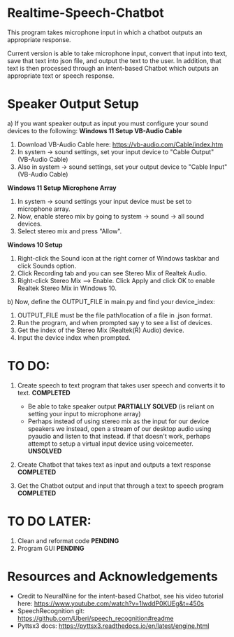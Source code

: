 # Realtime-Speech-Chatbot
This program takes microphone input in which a chatbot outputs an appropriate response.

Current version is able to take microphone input, convert that input into text, save that text into json file, and output the text to the user.
In addition, that text is then processed through an intent-based Chatbot which outputs an appropriate text or speech response.

# Speaker Output Setup
a) If you want speaker output as input you must configure your sound devices to the following:
**Windows 11 Setup VB-Audio Cable**
1. Download VB-Audio Cable here: https://vb-audio.com/Cable/index.htm
2. In system -> sound settings, set your input device to "Cable Output" (VB-Audio Cable)
3. Also in system -> sound settings, set your output device to "Cable Input" (VB-Audio Cable)

**Windows 11 Setup Microphone Array**
1. In system -> sound settings your input device must be set to microphone array.
2. Now, enable stereo mix by going to system -> sound -> all sound devices.
3. Select stereo mix and press "Allow".

**Windows 10 Setup**
1. Right-click the Sound icon at the right corner of Windows taskbar and click Sounds option.
2. Click Recording tab and you can see Stereo Mix of Realtek Audio.
3. Right-click Stereo Mix --> Enable. Click Apply and click OK to enable Realtek Stereo Mix in Windows 10.
        
b) Now, define the OUTPUT_FILE in main.py and find your device_index:
1. OUTPUT_FILE must be the file path/location of a file in .json format.
2. Run the program, and when prompted say y to see a list of devices.
5. Get the index of the Stereo Mix (Realtek(R) Audio) device.
6. Input the device index when prompted.

# TO DO:
1) Create speech to text program that takes user speech and converts it to text. **COMPLETED**
   - Be able to take speaker output **PARTIALLY SOLVED** (is reliant on setting your input to microphone array)
   - Perhaps instead of using stereo mix as the input for our device speakers we instead,
     open a stream of our desktop audio using pyaudio and listen to that instead.
     if that doesn't work, perhaps attempt to setup a virtual input device using voicemeeter. **UNSOLVED**

2) Create Chatbot that takes text as input and outputs a text response **COMPLETED**
 
3) Get the Chatbot output and input that through a text to speech program **COMPLETED**

# TO DO LATER:
1) Clean and reformat code **PENDING**
2) Program GUI **PENDING**

# Resources and Acknowledgements
- Credit to NeuralNine for the intent-based Chatbot, see his video tutorial here: https://www.youtube.com/watch?v=1lwddP0KUEg&t=450s
- SpeechRecognition git: https://github.com/Uberi/speech_recognition#readme
- Pyttsx3 docs: https://pyttsx3.readthedocs.io/en/latest/engine.html
